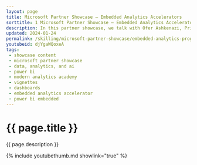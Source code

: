```yaml
---
layout: page
title: Microsoft Partner Showcase — Embedded Analytics Accelerators
sorttitle: 1 Microsoft Partner Showcase — Embedded Analytics Accelerators
description: In this partner showcase, we talk with Ofer Ashkenazi, Principal Program Manager on the Microsoft Fabric Embedded Analytics team. Ofer introduces the Embedded Analytics Solution Accelerator program and primary benefits of the program, as well as discussing the first three initial partners into the program. Interested in learning more? Visit this Microsoft Learn page for more information https://learn.microsoft.com/
updated: 2024-01-24
permalink: /skilling/microsoft-partner-showcase/embedded-analytics-program-overview
youtubeid: djYgaWQoxeA
tags: 
 - showcase content
 - microsoft partner showcase
 - data, analytics, and ai
 - power bi
 - modern analytics academy
 - vignettes
 - dashboards
 - embedded analytics accelerator
 - power bi embedded
---
```


# {{ page.title }}

{{ page.description }}

{% include youtubethumb.md showlink="true" %}
